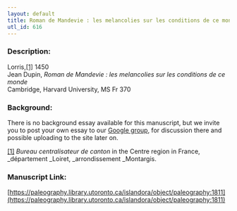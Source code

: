 ```yaml
---
layout: default
title: Roman de Mandevie : les melancolies sur les conditions de ce monde
utl_id: 616
---
```


### Description:

Lorris,<a id="_ftnref1">[[1]](#_ftn1)</a> 1450<br>
Jean Dupin, _Roman de Mandevie : les melancolies sur les conditions de ce monde_<br>
Cambridge, Harvard University, MS Fr 370

### Background:

There is no background essay available for this manuscript, but we invite you to post your own essay to our [Google group](https://paleography.library.utoronto.ca/content/group-work), for discussion there and possible uploading to the site later on.

<a id="_ftn1">[[1]](#_ftnref1)</a> _Bureau centralisateur de canton_ in the Centre region in France, _département _Loiret, _arrondissement _Montargis. 

### Manuscript Link:

[https://paleography.library.utoronto.ca/islandora/object/paleography:1811](https://paleography.library.utoronto.ca/islandora/object/paleography:1811)
